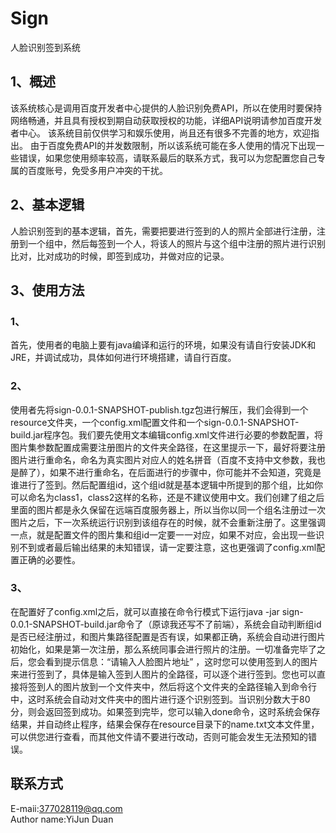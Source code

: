 # Sign
人脸识别签到系统

## 1、概述
该系统核心是调用百度开发者中心提供的人脸识别免费API，所以在使用时要保持网络畅通，并且具有授权到期自动获取授权的功能，详细API说明请参加百度开发者中心。
该系统目前仅供学习和娱乐使用，尚且还有很多不完善的地方，欢迎指出。
由于百度免费API的并发数限制，所以该系统可能在多人使用的情况下出现一些错误，如果您使用频率较高，请联系最后的联系方式，我可以为您配置您自己专属的百度账号，免受多用户冲突的干扰。

## 2、基本逻辑
人脸识别签到的基本逻辑，首先，需要把要进行签到的人的照片全部进行注册，注册到一个组中，然后每签到一个人，将该人的照片与这个组中注册的照片进行识别比对，比对成功的时候，即签到成功，并做对应的记录。

## 3、使用方法
### 1、
首先，使用者的电脑上要有java编译和运行的环境，如果没有请自行安装JDK和JRE，并调试成功，具体如何进行环境搭建，请自行百度。</br>
### 2、
使用者先将sign-0.0.1-SNAPSHOT-publish.tgz包进行解压，我们会得到一个resource文件夹，一个config.xml配置文件和一个sign-0.0.1-SNAPSHOT-build.jar程序包。我们要先使用文本编辑config.xml文件进行必要的参数配置，将图片集参数配置成需要注册图片的文件夹全路径，在这里提示一下，最好将要注册图片进行重命名，命名为真实图片对应人的姓名拼音（百度不支持中文参数，我也是醉了），如果不进行重命名，在后面进行的步骤中，你可能并不会知道，究竟是谁进行了签到。然后配置组id，这个组id就是基本逻辑中所提到的那个组，比如你可以命名为class1，class2这样的名称，还是不建议使用中文。我们创建了组之后里面的图片都是永久保留在远端百度服务器上，所以当你以同一个组名注册过一次图片之后，下一次系统运行识别到该组存在的时候，就不会重新注册了。这里强调一点，就是配置文件的图片集和组id一定要一一对应，如果不对应，会出现一些识别不到或者最后输出结果的未知错误，请一定要注意，这也更强调了config.xml配置正确的必要性。</br>
### 3、
在配置好了config.xml之后，就可以直接在命令行模式下运行java -jar sign-0.0.1-SNAPSHOT-build.jar命令了（原谅我还写不了前端），系统会自动判断组id是否已经注册过，和图片集路径配置是否有误，如果都正确，系统会自动进行图片初始化，如果是第一次注册，那么系统同事会进行照片的注册。一切准备完毕了之后，您会看到提示信息：“请输入人脸图片地址” ，这时您可以使用签到人的图片来进行签到了，具体是输入签到人图片的全路径，可以逐个进行签到。您也可以直接将签到人的图片放到一个文件夹中，然后将这个文件夹的全路径输入到命令行中，这时系统会自动对文件夹中的图片进行逐个识别签到。当识别分数大于80分，则会返回签到成功。如果签到完毕，您可以输入done命令，这时系统会保存结果，并自动终止程序，结果会保存在resource目录下的name.txt文本文件里，可以供您进行查看，而其他文件请不要进行改动，否则可能会发生无法预知的错误。

## 联系方式
E-maii:377028119@qq.com </br>
Author name:YiJun Duan
